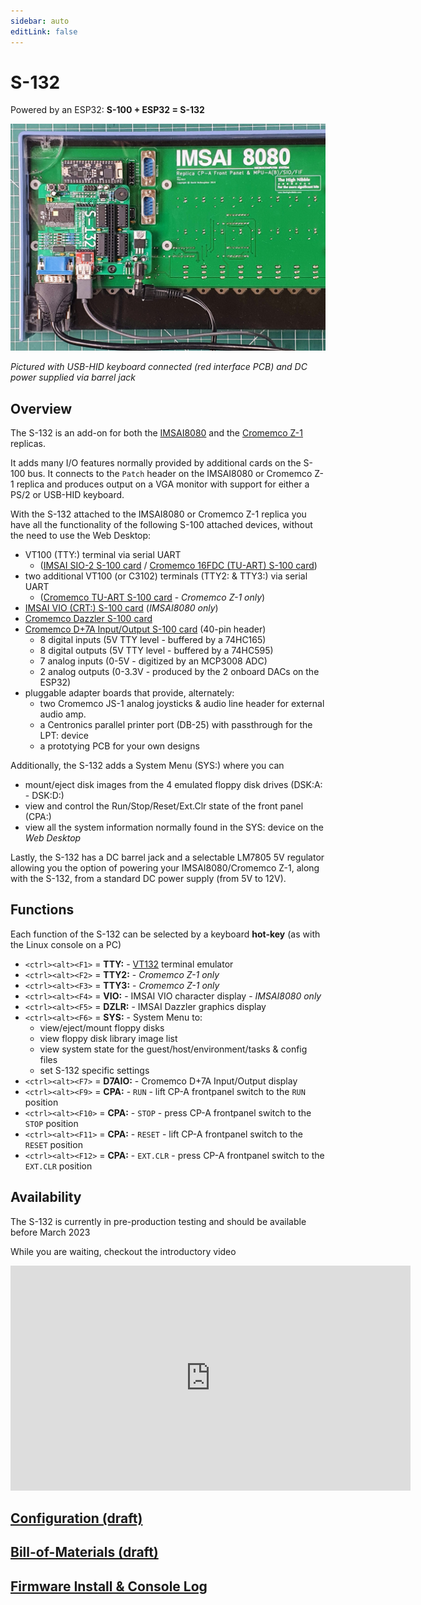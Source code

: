 ```yaml
---
sidebar: auto
editLink: false
---
```

# S-132

Powered by an ESP32: **S-100 + ESP32 = S-132**

![V1.5 pre-production](./S132_on_IMSAI.jpg)

*Pictured with USB-HID keyboard connected (red interface PCB) and DC power supplied via barrel jack*

## Overview

The S-132 is an add-on for both the [IMSAI8080](/imsai8080/) and the [Cromemco Z-1](/cromemcoZ1/) replicas.

It adds many I/O features normally provided by additional cards on the S-100 bus. It connects to the `Patch` header on the IMSAI8080 or Cromemco Z-1 replica and produces output on a VGA monitor with support for either a PS/2 or USB-HID keyboard.


With the S-132 attached to the IMSAI8080 or Cromemco Z-1 replica you have all the functionality of the following S-100 attached devices, without the need to use the Web Desktop:
- VT100 (TTY:) terminal via serial UART 
  - ([IMSAI SIO-2 S-100 card](http://www.s100computers.com/Hardware%20Folder/IMSAI/SIO/SIO.htm) / [Cromemco 16FDC (TU-ART) S-100 card](http://www.s100computers.com/Hardware%20Folder/Cromemco/16FDC/16FDC.htm))
- two additional VT100 (or C3102) terminals (TTY2: & TTY3:) via serial UART
  - ([Cromemco TU-ART S-100 card](http://www.s100computers.com/Hardware%20Folder/Cromemco/TU-ART/TU-ART.htm) - *Cromemco Z-1 only*)
- [IMSAI VIO (CRT:) S-100 card](http://www.s100computers.com/Hardware%20Folder/IMSAI/VIO%20Board/VIO%20Board.htm) (*IMSAI8080 only*)
- [Cromemco Dazzler S-100 card](http://www.s100computers.com/Hardware%20Folder/Cromemco/Dazzler/Dazzler.htm)
- [Cromemco D+7A Input/Output S-100 card](http://www.s100computers.com/Hardware%20Folder/Cromemco/D+7IO/D+7IO.htm) (40-pin header)
  - 8 digital inputs (5V TTY level - buffered by a 74HC165)
  - 8 digital outputs (5V TTY level - buffered by a 74HC595)
  - 7 analog inputs (0-5V - digitized by an MCP3008 ADC)
  - 2 analog outputs (0-3.3V - produced by the 2 onboard DACs on the ESP32)
- pluggable adapter boards that provide, alternately:  
  - two Cromemco JS-1 analog joysticks & audio line header for external audio amp.
  - a Centronics parallel printer port (DB-25) with passthrough for the LPT: device
  - a prototying PCB for your own designs 

Additionally, the S-132 adds a System Menu (SYS:) where you can
- mount/eject disk images from the 4 emulated floppy disk drives (DSK:A: - DSK:D:)
- view and control the Run/Stop/Reset/Ext.Clr state of the front panel (CPA:)
- view all the system information normally found in the SYS: device on the *Web Desktop*

Lastly, the S-132 has a DC barrel jack and a selectable LM7805 5V regulator allowing you the option of powering your IMSAI8080/Cromemco Z-1, along with the S-132, from a standard DC power supply (from 5V to 12V).

## Functions

Each function of the S-132 can be selected by a keyboard **hot-key** (as with the Linux console on a PC)
- `<ctrl><alt><F1>` = **TTY:** - [VT132](/vt132/) terminal emulator
- `<ctrl><alt><F2>` = **TTY2:** - *Cromemco Z-1 only*
- `<ctrl><alt><F3>` = **TTY3:** - *Cromemco Z-1 only*
- `<ctrl><alt><F4>` = **VIO:** - IMSAI VIO character display - *IMSAI8080 only*
- `<ctrl><alt><F5>` = **DZLR:** - IMSAI Dazzler graphics display
- `<ctrl><alt><F6>` = **SYS:** - System Menu to: 
  - view/eject/mount floppy disks
  - view floppy disk library image list
  - view system state for the guest/host/environment/tasks & config files
  - set S-132 specific settings
- `<ctrl><alt><F7>` = **D7AIO:** - Cromemco D+7A Input/Output display
- `<ctrl><alt><F9>` = **CPA:** - `RUN` - lift CP-A frontpanel switch to the `RUN` position
- `<ctrl><alt><F10>` = **CPA:** - `STOP` - press CP-A frontpanel switch to the `STOP` position
- `<ctrl><alt><F11>` = **CPA:** - `RESET` - lift CP-A frontpanel switch to the `RESET` position
- `<ctrl><alt><F12>` = **CPA:** - `EXT.CLR` - press CP-A frontpanel switch to the `EXT.CLR` position

## Availability

The S-132 is currently in pre-production testing and should be available before March 2023

While you are waiting, checkout the introductory video 

<iframe width="640" height="360" src="https://www.youtube.com/embed/4TmmvyEFCsw" title="YouTube video player" frameborder="0" allow="accelerometer; autoplay; clipboard-write; encrypted-media; gyroscope; picture-in-picture; web-share" allowfullscreen></iframe>

## [Configuration (draft)](configure/)

## [Bill-of-Materials (draft)](bom/)

## [Firmware Install & Console Log](maint/)
